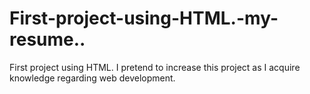 # First-project-using-HTML.-my-resume..
First project using HTML. I pretend to increase this project as I acquire knowledge regarding web development.
